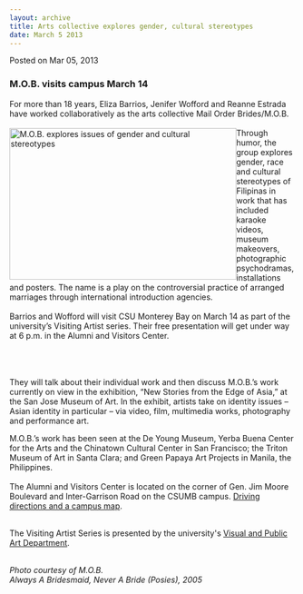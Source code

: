 ```yaml
---
layout: archive
title: Arts collective explores gender, cultural stereotypes
date: March 5 2013
---
```





<span class="date">Posted on Mar 05, 2013    </span>
<h3>M.O.B. visits campus March 14</h3>
<p>For more than 18 years, Eliza Barrios, Jenifer Wofford and
Reanne Estrada have worked collaboratively as the arts collective
Mail Order Brides/M.O.B.<br>
<br>
<img alt="M.O.B. explores issues of gender and cultural stereotypes" src="http://news.csumb.edu/sites/default/files/65/attachments/news/images/mob_always_a_bridesmaid_flowers.jpg" style="float:left; width:400px; height:267px">Through humor, the
group explores gender, race and cultural stereotypes of Filipinas
in work that has included karaoke videos, museum makeovers,
photographic psychodramas, installations and posters. The name is a
play on the controversial practice of arranged marriages through
international introduction agencies.<br>
<br>
Barrios and Wofford will visit CSU Monterey Bay on March 14 as part
of the university&#x2019;s Visiting Artist series. Their free presentation
will get under way at 6 p.m. in the Alumni and Visitors Center.</br></br></img></br></br></p>
<p>They will talk about their individual work and then discuss
M.O.B.&#x2019;s work currently on view in the exhibition, &#x201C;New Stories
from the Edge of Asia,&#x201D; at the San Jose Museum of Art. In the
exhibit, artists take on identity issues &#x2013; Asian identity in
particular &#x2013; via video, film, multimedia works, photography and
performance art.</p>
<p>M.O.B.&#x2019;s work has been seen at the De Young Museum, Yerba Buena
Center for the Arts and the Chinatown Cultural Center in San
Francisco; the Triton Museum of Art in Santa Clara; and Green
Papaya Art Projects in Manila, the Philippines.<br>
<br>
The Alumni and Visitors Center is located on the corner of Gen. Jim
Moore Boulevard and Inter-Garrison Road on the CSUMB campus.
<a href="http://csumb.edu/map" rel="nofollow">Driving directions
and a campus map</a>.</br></br></p>
<p>The Visiting Artist Series is presented by the university&apos;s
<a href="http://csumb.edu/art" rel="nofollow">Visual and Public Art
Department</a>.</p>
<p class="small"><br>
<em>Photo courtesy of M.O.B.<br>
Always A Bridesmaid, Never A Bride (Posies), 2005</br></em></br></p>
<p class="small"><em>&#xA0;</em></p>





